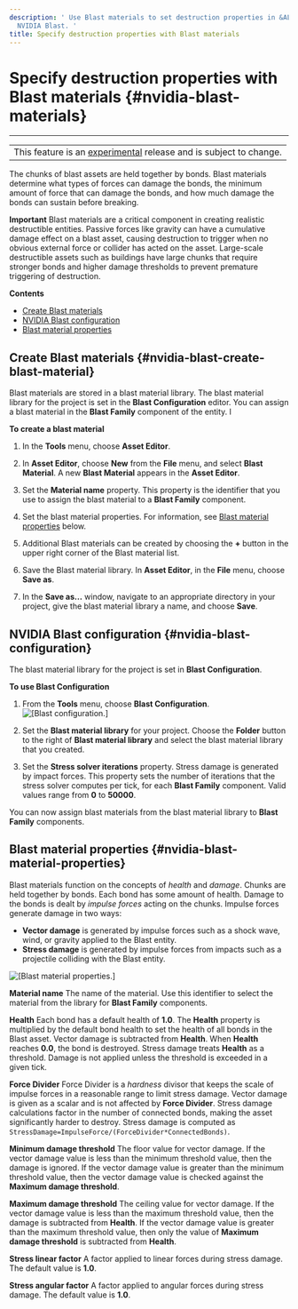 ```yaml
---
description: ' Use Blast materials to set destruction properties in &ALYlong; with
  NVIDIA Blast. '
title: Specify destruction properties with Blast materials
---
```

# Specify destruction properties with Blast materials {#nvidia-blast-materials}


****

|  |
| --- |
| This feature is an [experimental](/docs/userguide/ly-glos-chap#experimental) release and is subject to change\.  |

The chunks of blast assets are held together by bonds\. Blast materials determine what types of forces can damage the bonds, the minimum amount of force that can damage the bonds, and how much damage the bonds can sustain before breaking\.

**Important**
Blast materials are a critical component in creating realistic destructible entities\. Passive forces like gravity can have a cumulative damage effect on a blast asset, causing destruction to trigger when no obvious external force or collider has acted on the asset\.
Large\-scale destructible assets such as buildings have large chunks that require stronger bonds and higher damage thresholds to prevent premature triggering of destruction\.

**Contents**
+ [Create Blast materials](#nvidia-blast-create-blast-material)
+ [NVIDIA Blast configuration](#nvidia-blast-configuration)
+ [Blast material properties](#nvidia-blast-material-properties)

## Create Blast materials {#nvidia-blast-create-blast-material}

Blast materials are stored in a blast material library\. The blast material library for the project is set in the **Blast Configuration** editor\. You can assign a blast material in the **Blast Family** component of the entity\. l

**To create a blast material**

1. In the **Tools** menu, choose **Asset Editor**\.

1. In **Asset Editor**, choose **New** from the **File** menu, and select **Blast Material**\. A new **Blast Material** appears in the **Asset Editor**\.

1. Set the **Material name** property\. This property is the identifier that you use to assign the blast material to a **Blast Family** component\.

1. Set the blast material properties\. For information, see [Blast material properties](#nvidia-blast-material-properties) below\.

1. Additional Blast materials can be created by choosing the **\+** button in the upper right corner of the Blast material list\.

1. Save the Blast material library\. In **Asset Editor**, in the **File** menu, choose **Save as**\.

1. In the **Save as\.\.\.** window, navigate to an appropriate directory in your project, give the blast material library a name, and choose **Save**\.

## NVIDIA Blast configuration {#nvidia-blast-configuration}

The blast material library for the project is set in **Blast Configuration**\.

**To use Blast Configuration**

1. From the **Tools** menu, choose **Blast Configuration**\.
![\[Blast configuration.\]](/images/userguide/physx/blast/ui-blast-configuration-1.27.png)

1. Set the **Blast material library** for your project\. Choose the **Folder** button to the right of **Blast material library** and select the blast material library that you created\.

1. Set the **Stress solver iterations** property\. Stress damage is generated by impact forces\. This property sets the number of iterations that the stress solver computes per tick, for each **Blast Family** component\. Valid values range from **0** to **50000**\.

You can now assign blast materials from the blast material library to **Blast Family** components\.

## Blast material properties {#nvidia-blast-material-properties}

Blast materials function on the concepts of *health* and *damage*\. Chunks are held together by bonds\. Each bond has some amount of health\. Damage to the bonds is dealt by *impulse forces* acting on the chunks\. Impulse forces generate damage in two ways:
+ **Vector damage** is generated by impulse forces such as a shock wave, wind, or gravity applied to the Blast entity\.
+ **Stress damage** is generated by impulse forces from impacts such as a projectile colliding with the Blast entity\.

![\[Blast material properties.\]](/images/userguide/physx/blast/ui-blast-material-1.27.png)

**Material name**
The name of the material\. Use this identifier to select the material from the library for **Blast Family** components\.

**Health**
Each bond has a default health of **1\.0**\. The **Health** property is multiplied by the default bond health to set the health of all bonds in the Blast asset\.
Vector damage is subtracted from **Health**\. When **Health** reaches **0\.0**, the bond is destroyed\.
Stress damage treats **Health** as a threshold\. Damage is not applied unless the threshold is exceeded in a given tick\.

**Force Divider**
Force Divider is a *hardness* divisor that keeps the scale of impulse forces in a reasonable range to limit stress damage\.
Vector damage is given as a scalar and is not affected by **Force Divider**\.
Stress damage calculations factor in the number of connected bonds, making the asset significantly harder to destroy\. Stress damage is computed as `StressDamage=ImpulseForce/(ForceDivider*ConnectedBonds)`\.

**Minimum damage threshold**
The floor value for vector damage\. If the vector damage value is less than the minimum threshold value, then the damage is ignored\. If the vector damage value is greater than the minimum threshold value, then the vector damage value is checked against the **Maximum damage threshold**\.

**Maximum damage threshold**
The ceiling value for vector damage\. If the vector damage value is less than the maximum threshold value, then the damage is subtracted from **Health**\. If the vector damage value is greater than the maximum threshold value, then only the value of **Maximum damage threshold** is subtracted from **Health**\.

**Stress linear factor**
A factor applied to linear forces during stress damage\. The default value is **1\.0**\.

**Stress angular factor**
A factor applied to angular forces during stress damage\. The default value is **1\.0**\.